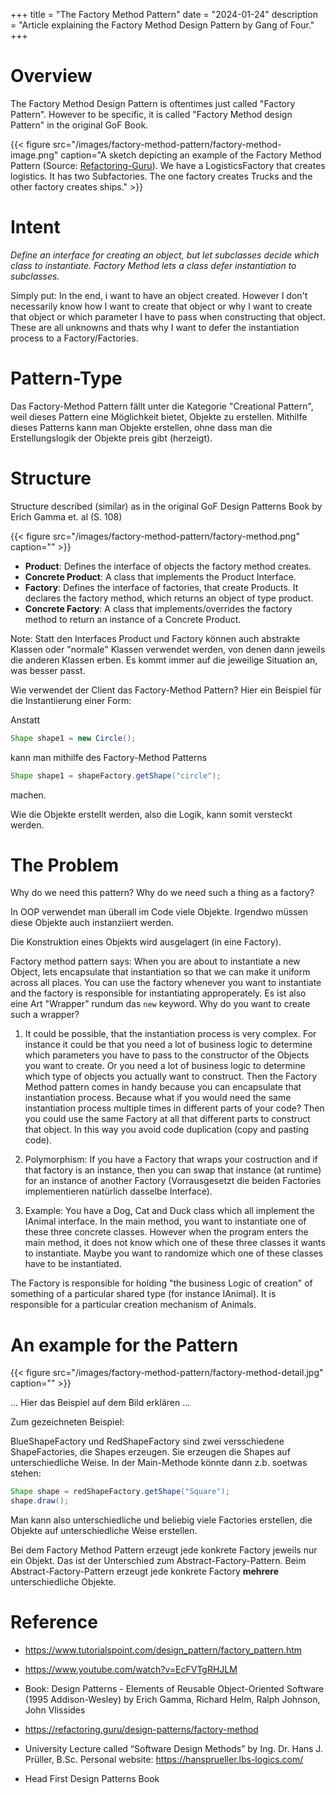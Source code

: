 +++
title = "The Factory Method Pattern"
date = "2024-01-24"
description = "Article explaining the Factory Method Design Pattern by Gang of Four."
+++

# Overview

The Factory Method Design Pattern is oftentimes just called "Factory Pattern". However to be specific, it is called "Factory Method design Pattern" in the original GoF Book.


{{< figure src="/images/factory-method-pattern/factory-method-image.png" caption="A sketch depicting an example of the Factory Method Pattern (Source: [Refactoring-Guru](https://refactoring.guru/design-patterns/factory-method)). We have a LogisticsFactory that creates logistics. It has two Subfactories. The one factory creates Trucks and the other factory creates ships." >}}

  

# Intent
_Define an interface for creating an object, but let subclasses decide which class to instantiate. Factory Method lets a class defer instantiation to subclasses._

Simply put:
In the end, i want to have an object created. However I don't necessarily know how I want to create that object or why I want to create that object or which parameter I have to pass when constructing that object. These are all unknowns and thats why I want to defer the instantiation process to a Factory/Factories.

# Pattern-Type
Das Factory-Method Pattern fällt unter die Kategorie "Creational Pattern", weil dieses Pattern eine Möglichkeit bietet, Objekte zu erstellen. Mithilfe dieses Patterns kann man Objekte erstellen, ohne dass man die Erstellungslogik der Objekte preis gibt (herzeigt).

# Structure

Structure described (similar) as in the original GoF Design Patterns Book by Erich Gamma et. al (S. 108)

{{< figure src="/images/factory-method-pattern/factory-method.png" caption="" >}}


* __Product__: Defines the interface of objects the factory method creates.
* __Concrete Product__: A class that implements the Product Interface.
* __Factory__: Defines the interface of factories, that create Products. It declares the factory method, which returns an object of type product.
* __Concrete Factory__: A class that implements/overrides the factory method to return an instance of a Concrete Product.

Note: Statt den Interfaces Product und Factory können auch abstrakte Klassen oder "normale" Klassen verwendet werden, von denen dann jeweils die anderen Klassen erben. Es kommt immer auf die jeweilige Situation an, was besser passt.

Wie verwendet der Client das Factory-Method Pattern? Hier ein Beispiel für die Instantiierung einer Form:

Anstatt

```java
Shape shape1 = new Circle();
```

kann man mithilfe des Factory-Method Patterns

```java
Shape shape1 = shapeFactory.getShape("circle");
```

machen.

Wie die Objekte erstellt werden, also die Logik, kann somit versteckt werden.

# The Problem

Why do we need this pattern? Why do we need such a thing as a factory?

In OOP verwendet man überall im Code viele Objekte. Irgendwo müssen diese Objekte auch instanziiert werden.

Die Konstruktion eines Objekts wird ausgelagert (in eine Factory).

Factory method pattern says: When you are about to instantiate a new Object, lets encapsulate that instantiation so that we can make it uniform across all places. You can use the factory whenever you want to instantiate and the factory is responsible for instantiating approperately. Es ist also eine Art "Wrapper" rundum das `new` keyword. Why do you want to create such a wrapper?

1. It could be possible, that the instantiation process is very complex. For instance it could be that you need a lot of business logic to determine which parameters you have to pass to the constructor of the Objects you want to create. Or you need a lot of business logic to determine which type of objects you actually want to construct. Then the Factory Method pattern comes in handy because you can encapsulate that instantiation process. Because what if you would need the same instantiation process multiple times in different parts of your code? Then you could use the same Factory at all that different parts to construct that object. In this way you avoid code duplication (copy and pasting code).

2. Polymorphism: If you have a Factory that wraps your costruction and if that factory is an instance, then you can swap that instance (at runtime) for an instance of another Factory (Vorrausgesetzt die beiden Factories implementieren natürlich dasselbe Interface).

3. Example: You have a Dog, Cat and Duck class which all implement the IAnimal interface. In the main method, you want to instantiate one of these three concrete classes. However when the program enters the main method, it does not know which one of these three classes it wants to instantiate. Maybe you want to randomize which one of these classes have to be instantiated. 

The Factory is responsible for holding "the business Logic of creation" of something of a particular shared type (for instance IAnimal). It is responsible for a particular creation mechanism of Animals. 

# An example for the Pattern


{{< figure src="/images/factory-method-pattern/factory-method-detail.jpg" caption="" >}}




... Hier das Beispiel auf dem Bild erklären ...






Zum gezeichneten Beispiel:

BlueShapeFactory und RedShapeFactory sind zwei versschiedene ShapeFactories, die Shapes erzeugen. Sie erzeugen die Shapes auf unterschiedliche Weise.
In der Main-Methode könnte dann z.b. soetwas stehen:
```java
Shape shape = redShapeFactory.getShape("Square");
shape.draw();
```

Man kann also unterschiedliche und beliebig viele Factories erstellen, die Objekte auf unterschiedliche Weise erstellen.

Bei dem Factory Method Pattern erzeugt jede konkrete Factory jeweils nur ein Objekt. Das ist der Unterschied zum Abstract-Factory-Pattern. Beim Abstract-Factory-Pattern erzeugt jede konkrete Factory __mehrere__ unterschiedliche Objekte.

# Reference

- https://www.tutorialspoint.com/design_pattern/factory_pattern.htm

- https://www.youtube.com/watch?v=EcFVTgRHJLM

- Book: Design Patterns - Elements of Reusable Object-Oriented Software (1995 Addison-Wesley) by 
Erich Gamma, Richard Helm, Ralph Johnson, John Vlissides

- https://refactoring.guru/design-patterns/factory-method

- University Lecture called “Software Design Methods” by
Ing. Dr. Hans J. Prüller, B.Sc.
Personal website: https://hansprueller.lbs-logics.com/ 

- Head First Design Patterns Book